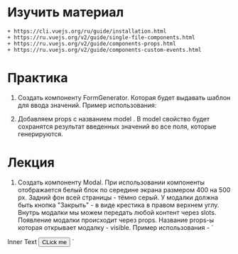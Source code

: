 # Изучить материал
    + https://cli.vuejs.org/ru/guide/installation.html
    + https://ru.vuejs.org/v2/guide/single-file-components.html
    + https://ru.vuejs.org/v2/guide/components-props.html
    + https://ru.vuejs.org/v2/guide/components-custom-events.html
# Практика
    
1) Создать компоненту FormGenerator. Которая будет выдавать шаблон для ввода значений.
Пример использования: <FormGenerator :form="['input[type=text]', 'input[type=email]', 'input[type=button]', 'input[type=text]']">

2) Добавляем props с названием model <FormGenerator :form="['input[type=text]', 'input[type=email]', 'input[type=button]', 'input[type=text]']" :model="inputData">. В model свойство будет сохранятся результат введенных значений во все поля, которые генерируются.


# Лекция

1) Создать компоненту Modal. При использовании компоненты отображается белый блок по середине экрана размером 400 на 500 px. Задний фон всей страницы - тёмно серый. У модалки должна быть кнопка "Закрыть" - в виде крестика в правом верхнем углу.
Внутрь модалки мы можем передать любой контент через slots.
Появление модалки происходит через props. Название props-ы которая открывает модалку - visible.
Пример использования - `
<Modal visible="IsVisible">
    Inner Text 
    <button>CLick me</button>
</Modal>
`